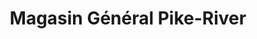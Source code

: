 ---
title: "Magasin Général Pike-River"
url: /saint-pierre-de-veronne-a-pike-river/magasin-general-pike-river/
shop: convenience
---